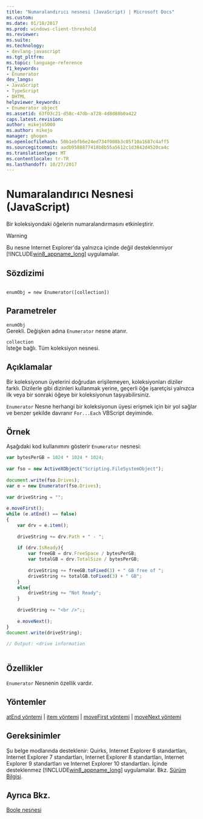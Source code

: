 ```yaml
---
title: "Numaralandırıcı nesnesi (JavaScript) | Microsoft Docs"
ms.custom: 
ms.date: 01/18/2017
ms.prod: windows-client-threshold
ms.reviewer: 
ms.suite: 
ms.technology:
- devlang-javascript
ms.tgt_pltfrm: 
ms.topic: language-reference
f1_keywords:
- Enumerator
dev_langs:
- JavaScript
- TypeScript
- DHTML
helpviewer_keywords:
- Enumerator object
ms.assetid: 63f03c21-d58c-47db-a728-4d8d88b0a422
caps.latest.revision: 
author: mikejo5000
ms.author: mikejo
manager: ghogen
ms.openlocfilehash: 50b1ebfb6e24ed734f008b3c05f10a1687c4aff5
ms.sourcegitcommit: aadb9588877418b8b55a5612c1d3842d4520ca4c
ms.translationtype: MT
ms.contentlocale: tr-TR
ms.lasthandoff: 10/27/2017
---
```

# <a name="enumerator-object-javascript"></a>Numaralandırıcı Nesnesi (JavaScript)
Bir koleksiyondaki öğelerin numaralandırmasını etkinleştirir.  
  
> [!WARNING]
>  Bu nesne Internet Explorer'da yalnızca içinde değil desteklenmiyor [!INCLUDE[win8_appname_long](../../javascript/includes/win8-appname-long-md.md)] uygulamalar.  
  
## <a name="syntax"></a>Sözdizimi  
  
```  
  
enumObj = new Enumerator([collection])   
```  
  
## <a name="parameters"></a>Parametreler  
 `enumObj`  
 Gerekli. Değişken adına `Enumerator` nesne atanır.  
  
 `collection`  
 İsteğe bağlı. Tüm koleksiyon nesnesi.  
  
## <a name="remarks"></a>Açıklamalar  
 Bir koleksiyonun üyelerini doğrudan erişilemeyen, koleksiyonları diziler farklı. Dizilerle gibi dizinleri kullanmak yerine, geçerli öğe işaretçisi yalnızca ilk veya bir sonraki öğeye bir koleksiyonun taşıyabilirsiniz.  
  
 `Enumerator` Nesne herhangi bir koleksiyonun üyesi erişmek için bir yol sağlar ve benzer şekilde davranır `For...Each` VBScript deyiminde.  
  
## <a name="example"></a>Örnek  
 Aşağıdaki kod kullanımını gösterir `Enumerator` nesnesi:  
  
```JavaScript  
var bytesPerGB = 1024 * 1024 * 1024;  
  
var fso = new ActiveXObject("Scripting.FileSystemObject");  
  
document.write(fso.Drives);  
var e = new Enumerator(fso.Drives);  
  
var driveString = "";  
  
e.moveFirst();  
while (e.atEnd() == false)  
{  
    var drv = e.item();  
  
    driveString += drv.Path + " - ";  
  
    if (drv.IsReady){  
        var freeGB = drv.FreeSpace / bytesPerGB;  
        var totalGB = drv.TotalSize / bytesPerGB;  
  
        driveString += freeGB.toFixed(3) + " GB free of ";  
        driveString += totalGB.toFixed(3) + " GB";  
    }  
    else{  
        driveString += "Not Ready";  
    }  
  
    driveString += "<br />";;  
  
    e.moveNext();  
}  
document.write(driveString);  
  
// Output: <drive information  
  
```  
  
## <a name="properties"></a>Özellikler  
 `Enumerator` Nesnenin özellik vardır.  
  
## <a name="methods"></a>Yöntemler  
 [atEnd yöntemi](../../javascript/reference/atend-method-enumerator-javascript.md) &#124; [item yöntemi](../../javascript/reference/item-method-enumerator-javascript.md) &#124; [moveFirst yöntemi](../../javascript/reference/movefirst-method-enumerator-javascript.md) &#124; [moveNext yöntemi](../../javascript/reference/movenext-method-enumerator-javascript.md)  
  
## <a name="requirements"></a>Gereksinimler  
 Şu belge modlarında desteklenir: Quirks, Internet Explorer 6 standartları, Internet Explorer 7 standartları, Internet Explorer 8 standartları, Internet Explorer 9 standartları ve Internet Explorer 10 standartları. İçinde desteklenmez [!INCLUDE[win8_appname_long](../../javascript/includes/win8-appname-long-md.md)] uygulamalar. Bkz. [Sürüm Bilgisi](../../javascript/reference/javascript-version-information.md).  
  
## <a name="see-also"></a>Ayrıca Bkz.  
 [Boole nesnesi](../../javascript/reference/boolean-object-javascript.md)